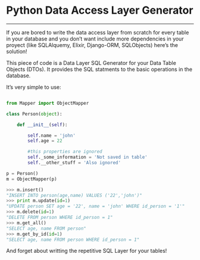 # Python Data Access Layer Generator

----------------------------------------------------------------------

If you are bored to write the data access layer from scratch for every table in your database and you don’t want include more dependencies in your proyect (like SQLAlquemy, Elixir, Django-ORM, SQLObjects) here’s the solution!

This piece of code is a Data Layer SQL Generator for your Data Table Objects (DTOs). It provides the SQL statments to the basic operations in the database.

It’s very simple to use:

```python

from Mapper import ObjectMapper

class Person(object):

    def __init__(self):

        self.name = 'john'
        self.age = 22

        #this properties are ignored
        self._some_information = 'Not saved in table'
        self.__other_stuff = 'Also ignored'

p = Person()
m = ObjectMapper(p)

>>> m.insert()
"INSERT INTO person(age,name) VALUES ('22','john')"
>>> print m.update(id=1)
"UPDATE person SET age = '22', name = 'john' WHERE id_person = '1'"
>>> m.delete(id=1)
"DELETE FROM person WHERE id_person = 1"
>>> m.get_all()
"SELECT age, name FROM person"
>>> m.get_by_id(id=1)
"SELECT age, name FROM person WHERE id_person = 1"

```

And forget about writting the repetitive SQL Layer for your tables!
